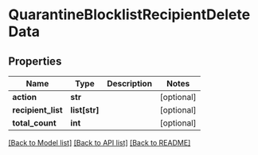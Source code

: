 # QuarantineBlocklistRecipientDeleteData

## Properties
Name | Type | Description | Notes
------------ | ------------- | ------------- | -------------
**action** | **str** |  | [optional] 
**recipient_list** | **list[str]** |  | [optional] 
**total_count** | **int** |  | [optional] 

[[Back to Model list]](../README.md#documentation-for-models) [[Back to API list]](../README.md#documentation-for-api-endpoints) [[Back to README]](../README.md)

